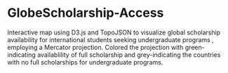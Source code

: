 # GlobeScholarship-Access
Interactive map using D3.js and TopoJSON to visualize global scholarship availability for international students seeking undergraduate programs , employing a Mercator projection. Colored the projection with green-indicating availablility of full scholarship and grey-indicating the countries with no full scholarships for undergraduate programs.
